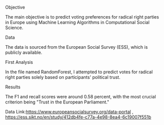 Objective

The main objective is to predict voting preferences for radical right parties in Europe using Machine Learning Algorithms in Computational Social Science.

Data

The data is sourced from the European Social Survey (ESS), which is publicly available.

First Analysis

In the file named RandomForest, I attempted to predict votes for radical right parties solely based on participants' political trust.

Results

The F1 and recall scores were around 0.58 percent, with the most crucial criterion being "Trust in the European Parliament."


Data Link:https://www.europeansocialsurvey.org/data-portal , https://ess.sikt.no/en/study/412db4fe-c77a-4e98-8ea4-6c19007f551b
